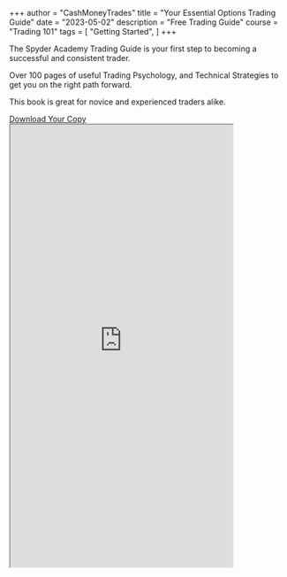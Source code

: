 +++
author = "CashMoneyTrades"
title = "Your Essential Options Trading Guide"
date = "2023-05-02"
description = "Free Trading Guide"
course = "Trading 101"
tags = [
    "Getting Started",
]
+++

The Spyder Academy Trading Guide is your first step to becoming a successful and consistent trader.  

Over 100 pages of useful Trading Psychology, and Technical Strategies to get you on the right path forward.  

This book is great for novice and experienced traders alike.

<div class="row justify-content-center">
    <div class="col-lg-4 col-sm-12 text-center">
        <a class="btn btn-primary px-4 my-4" href="https://drive.google.com/file/d/1hAiQp-Mk51b8qppnxvt5noCQ1GvjLKPE/preview" target="_blank">Download Your Copy</span></a>
    </div>
    <div class="col-12 text-center">
        <iframe src="https://drive.google.com/file/d/1hAiQp-Mk51b8qppnxvt5noCQ1GvjLKPE/preview" width="80%" height="800px" allow="autoplay"></iframe>
    </div>
</div>